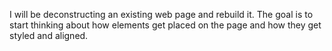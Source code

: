 I will be deconstructing an existing web page and rebuild it. The goal is to start thinking about how elements get placed on the page and how they get styled and aligned.

